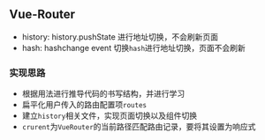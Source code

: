 ## Vue-Router
* history: history.pushState 进行地址切换，不会刷新页面
* hash: hashchange event 切换`hash`进行地址切换，页面不会刷新

### 实现思路
* 根据用法进行推导代码的书写结构，并进行学习
* 扁平化用户传入的路由配置项`routes`
* 建立`history`相关文件，实现页面切换以及组件切换
* `crurent`为`VueRouter`的当前路径匹配路由记录，要将其设置为响应式
